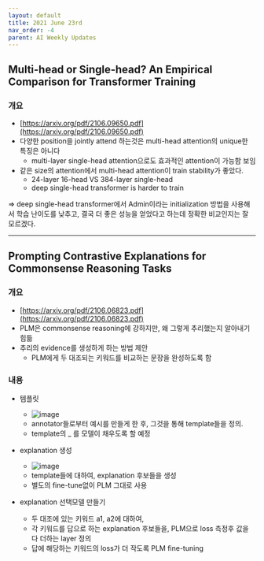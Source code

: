 ```yaml
---
layout: default
title: 2021 June 23rd
nav_order: -4
parent: AI Weekly Updates
---
```


## Multi-head or Single-head? An Empirical Comparison for Transformer Training

### 개요
- [https://arxiv.org/pdf/2106.09650.pdf](https://arxiv.org/pdf/2106.09650.pdf)
- 다양한 position을 jointly attend 하는것은 multi-head attention의 unique한 특징은 아니다
    - multi-layer single-head attention으로도 효과적인 attention이 가능함 보임
- 같은 size의 attention에서 multi-head attention이 train stability가 좋았다.
    - 24-layer 16-head VS 384-layer single-head    
    - deep single-head transformer is harder to train

=> deep single-head transformer에서 Admin이라는 initialization 방법을 사용해서 학습 난이도를 낮추고, 결국 더 좋은 성능을 얻었다고 하는데 정확한 비교인지는 잘 모르겠다.

--------------------

## Prompting Contrastive Explanations for Commonsense Reasoning Tasks

### 개요
- [https://arxiv.org/pdf/2106.06823.pdf](https://arxiv.org/pdf/2106.06823.pdf)
- PLM은 commonsense reasoning에 강하지만, 왜 그렇게 추리했는지 알아내기 힘듦
- 추리의 evidence를 생성하게 하는 방법 제안
    - PLM에게 두 대조되는 키워드를 비교하는 문장을 완성하도록 함

### 내용
- 템플릿 
    - ![image](https://user-images.githubusercontent.com/6601619/124637515-cc735980-dec4-11eb-8796-dbf1dfea452b.png)
    - annotator들로부터 예시를 만들게 한 후, 그것을 통해 template들을 정의.
    - template의 _ 를 모델이 채우도록 할 예정

- explanation 생성
    - ![image](https://user-images.githubusercontent.com/6601619/124636363-6c2fe800-dec3-11eb-9f78-09341f5468f8.png)
    - template들에 대하여, explanation 후보들을 생성
    - 별도의 fine-tune없이 PLM 그대로 사용

- explanation 선택모델 만들기
    - 두 대조에 있는 키워드 a1, a2에 대하여, 
    - 각 키워드를 답으로 하는 explanation 후보들을, PLM으로 loss 측정후 값을 다 더하는 layer 정의
    - 답에 해당하는 키워드의 loss가 더 작도록 PLM fine-tuning
